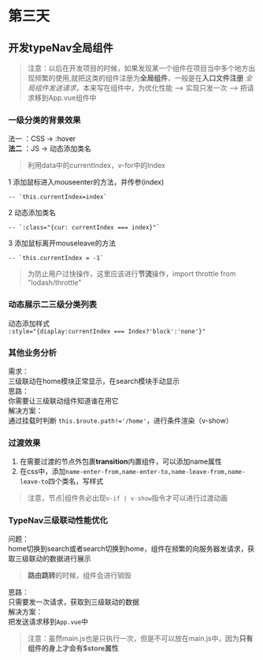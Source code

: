# 第三天

## 开发typeNav全局组件

>注意：以后在开发项目的时候，如果发现某一个组件在项目当中多个地方出现频繁的使用,就把这类的组件注册为**全局组件**，一般是在**入口文件注册**
> *全局组件发送请求*，本来写在组件中，为优化性能 --> 实现只发一次 --> 把请求移到App.vue组件中

### 一级分类的背景效果

法一 ：CSS -> :hover  
**法二** ：JS -> 动态添加类名  

>利用data中的currentIndex，v-for中的Index

   1 添加鼠标进入mouseenter的方法，并传参(index)  

    -- `this.currentIndex=index`

   2 动态添加类名  

    -- `:class="{cur: currentIndex === index}"`

   3 添加鼠标离开mouseleave的方法  

    -- `this.currentIndex = -1`

  >为防止用户过快操作，这里应该进行**节流**操作，import throttle from "lodash/throttle"

### 动态展示二三级分类列表

动态添加样式  
`:style="{diaplay:currentIndex === Index?'block':'none'}"`

### 其他业务分析

需求：  
三级联动在home模块正常显示，在search模块手动显示  
思路：  
你需要让三级联动组件知道谁在用它  
解决方案：  
通过挂载时判断 `this.$route.path!='/home'`，进行条件渲染（v-show）

### 过渡效果

1. 在需要过渡的节点外包裹**transition**内置组件，可以添加name属性
2. 在css中，添加`name-enter-from,name-enter-to,name-leave-from,name-leave-to`四个类名，写样式

>注意，节点|组件务必出现`v-if | v-show`指令才可以进行过渡动画

### TypeNav三级联动**性能优化**

问题：  
home切换到search或者search切换到home，组件在频繁的向服务器发请求，获取三级联动的数据进行展示

>**路由跳转**的时候，组件会进行销毁

思路：  
只需要发一次请求，获取到三级联动的数据  
解决方案：  
把发送请求移到`App.vue`中

>注意：虽然main.js也是只执行一次，但是不可以放在main.js中，因为**只有组件的身上才会有$store属性**
